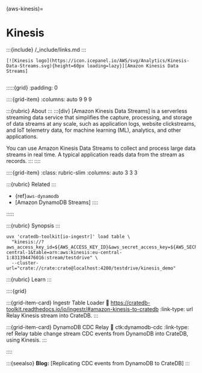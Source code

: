 (aws-kinesis)=
# Kinesis

:::{include} /_include/links.md
:::

```{div} .float-right
[![Kinesis logo](https://icon.icepanel.io/AWS/svg/Analytics/Kinesis-Data-Streams.svg){height=60px loading=lazy}][Amazon Kinesis Data Streams]
```
```{div} .clearfix
```

:::::{grid}
:padding: 0

::::{grid-item}
:columns: auto 9 9 9

:::{rubric} About
:::
:::{div}
[Amazon Kinesis Data Streams] is a serverless streaming data service that
simplifies the capture, processing, and storage of data streams at any
scale, such as application logs, website clickstreams, and IoT telemetry
data, for machine learning (ML), analytics, and other applications.

You can use Amazon Kinesis Data Streams to collect and process large data
streams in real time. A typical application reads data from the stream as
records.
:::
::::

::::{grid-item}
:class: rubric-slim
:columns: auto 3 3 3

:::{rubric} Related
:::
- {ref}`aws-dynamodb`
- [Amazon DynamoDB Streams]
::::

:::::

:::{rubric} Synopsis
:::

```shell
uvx 'cratedb-toolkit[io-ingestr]' load table \
  "kinesis://?aws_access_key_id=${AWS_ACCESS_KEY_ID}&aws_secret_access_key=${AWS_SECRET_ACCESS_KEY}&region_name=eu-central-1&table=arn:aws:kinesis:eu-central-1:831394476016:stream/testdrive" \
  --cluster-url="crate://crate:crate@localhost:4200/testdrive/kinesis_demo"
```

:::{rubric} Learn
:::

::::{grid}

:::{grid-item-card} Ingestr Table Loader
:link: https://cratedb-toolkit.readthedocs.io/io/ingestr/#amazon-kinesis-to-cratedb
:link-type: url
Relay Kinesis stream into CrateDB.
:::

:::{grid-item-card} DynamoDB CDC Relay
:link: ctk:dynamodb-cdc
:link-type: ref
Relay table change stream CDC events from DynamoDB into CrateDB, using Kinesis.
:::

::::


:::{seealso}
**Blog:** [Replicating CDC events from DynamoDB to CrateDB]
:::
